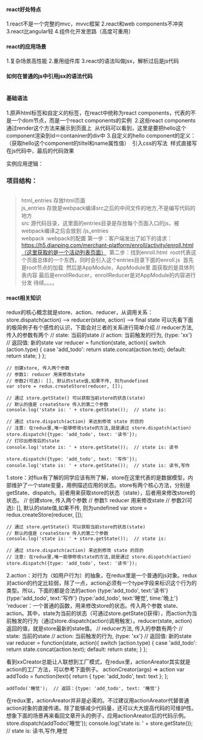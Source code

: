 #### react好处特点
1.react不是一个完整的mvc，mvvc框架
2.react和web components不冲突
3.react比angular轻
4.组件化开发思路（高度可重用）
#### react的应用场景
1.复杂场景高性能
2.重用组件库
3.react的语法叫做jsx，解析过后是js代码
#### 如何在普通的js中引用jsx的语法代码
![]()
#### 基础语法
1.原声html标签和自定义的标签，在react中统称为react components，代表的不是一个dom节点，而是一个react components的实例
![]()
2.这些react components通过render这个方法来展示到页面上
![]()
从代码可以看到，这里是要把hello这个component渲染到id＝contaniner的div中
3.自定义的hello component的定义：（获取hello这个component的tiltel和name属性值）
![]()
引入css的写法
![]()
样式直接写在js代码中，最后的代码效果
![]()

实例应用逻辑：
### 项目结构：
![]()

> html_entries 存放html页面  
>  js_entries 存放是webpack编译src之后的中间文件的地方,不是编写代码的地方  
>  src 源代码目录，这里面的entries目录是存放每个页面入口的js，被webpack编译之后会放到 /js_entries  
> webpack :webpack的配置
第一步：客户端发出了如下的请求：https://h5.dianping.com/merchant-platform/enroll/activity/enroll.html（这里获取的是一个活动列表页面）
![]()
第二步：找到enroll.html
![]()
root代表这个页面总体的一个东西，同时会引入这个entries目录下面的enroll.js
![]()
首先是root节点的加载
![]()
然后是AppModule，AppModule里 面获取的是具体列表内容
最后是enrollReducer，enrollReducer是对AppModule的内容进行分发
待续。。。。



#### react相关知识
redux的核心概念就是store、action、reducer，从调用关系：
store.dispatch(action) --\> reducer(state, action) --\> final state
可以先看下面的极简例子有个感性的认识，下面会对三者的关系进行简单介绍
	// reducer方法, 传入的参数有两个
	// state: 当前的state
	// action: 当前触发的行为, {type: 'xx'}
	// 返回值: 新的state
	var reducer = function(state, action){
		switch (action.type) {
			case 'add_todo':
				return state.concat(action.text);
			default:
				return state;
		}
	};
	
	// 创建store, 传入两个参数
	// 参数1: reducer 用来修改state
	// 参数2(可选): [], 默认的state值,如果不传, 则为undefined
	var store = redux.createStore(reducer, []);
	
	// 通过 store.getState() 可以获取当前store的状态(state)
	// 默认的值是 createStore 传入的第二个参数
	console.log('state is: ' + store.getState());  // state is:
	
	// 通过 store.dispatch(action) 来达到修改 state 的目的
	// 注意: 在redux里,唯一能够修改state的方法,就是通过 store.dispatch(action)
	store.dispatch({type: 'add_todo', text: '读书'});
	// 打印出修改后的state
	console.log('state is: ' + store.getState());  // state is: 读书
	
	store.dispatch({type: 'add_todo', text: '写作'});
	console.log('state is: ' + store.getState());  // state is: 读书,写作
1.store：对flux有了解的同学应该有所了解，store在这里代表的是数据模型，内部维护了一个state变量，用例描述应用的状态。store有两个核心方法，分别是getState、dispatch。前者用来获取store的状态（state），后者用来修改store的状态。
	// 创建store, 传入两个参数
	// 参数1: reducer 用来修改state
	// 参数2(可选): [], 默认的state值,如果不传, 则为undefined
	var store = redux.createStore(reducer, []);
	
	// 通过 store.getState() 可以获取当前store的状态(state)
	// 默认的值是 createStore 传入的第二个参数
	console.log('state is: ' + store.getState());  // state is:
	
	// 通过 store.dispatch(action) 来达到修改 state 的目的
	// 注意: 在redux里,唯一能够修改state的方法,就是通过 store.dispatch(action)
	store.dispatch({type: 'add_todo', text: '读书'});
2.action：对行为（如用户行为）的抽象，在redux里是一个普通的js对象。redux对action的约定比较弱，除了一点，action必须有一个type字段来标识这个行为的类型。所以，下面的都是合法的action
	{type:'add_todo', text:'读书'}
	{type:'add_todo', text:'写作'}
	{type:'add_todo', text:'睡觉', time:'晚上'}
'reducer：一个普通的函数，用来修改store的状态。传入两个参数 state、action。其中，state为当前的状态（可通过store.getState()获得），而action为当前触发的行为（通过store.dispatch(action)调用触发）。reducer(state, action) 返回的值，就是store最新的state值。
	// reducer方法, 传入的参数有两个
	// state: 当前的state
	// action: 当前触发的行为, {type: 'xx'}
	// 返回值: 新的state
	var reducer = function(state, action){
	    switch (action.type) {
	        case 'add_todo':
	            return state.concat(action.text);
	        default:
	            return state;
	    }
	};

看到xxCreator总能让人联想到工厂模式，在redux里，actionAreator其实就是action的工厂方法，可以参考下面例子。
actionCreator(args) =\> action
	var addTodo = function(text){
	    return {
	        type: 'add_todo',
	        text: text
	    };
	};
	
	addTodo('睡觉');  // 返回：{type: 'add_todo', text: '睡觉'}

在redux里，actionAreator并非是必需的。不过建议用actionAreator代替普通action对象的直接传递。除了能够减少代码量，还可以大大提高代码的可维护性。想象下面的场景再来看回文章开头的例子，应用actionAreator后的代码示例。
	store.dispatch(addTodo('睡觉'));
	console.log('state is: ' + store.getState());  // state is: 读书,写作,睡觉

